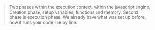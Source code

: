 
> Two phases within the execution context, within the javascript engine, Creation phase, setup variables, functions and memory.
> Second phase is execution phase.
> We already have what was set up before, now it runs your code line by line.
